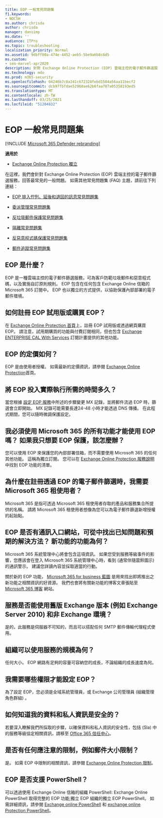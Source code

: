 ```yaml
---
title: EOP 一般常見問題集
f1.keywords:
- NOCSH
ms.author: chrisda
author: chrisda
manager: dansimp
ms.date: ''
audience: ITPro
ms.topic: troubleshooting
localization_priority: Normal
ms.assetid: 9dbff00a-474e-4452-aeb5-5be9a6b8c6d5
ms.custom:
- seo-marvel-apr2020
description: 針對 Exchange Online Protection (EOP) 雲端主控的電子郵件篩選服務，取得最常見的一般問題的答案。
ms.technology: mdo
ms.prod: m365-security
ms.openlocfilehash: 04246b7c0a241c672328febd1584a56aa11becf2
ms.sourcegitcommit: dcb97fbfdae52960ae62b6faa707a05358193ed5
ms.translationtype: MT
ms.contentlocale: zh-TW
ms.lasthandoff: 03/25/2021
ms.locfileid: "51204832"
---
```

# <a name="eop-general-faq"></a>EOP 一般常見問題集

[!INCLUDE [Microsoft 365 Defender rebranding](../includes/microsoft-defender-for-office.md)]

**適用於**
-  [Exchange Online Protection 獨立](exchange-online-protection-overview.md)

在這裡，我們會針對 Exchange Online Protection (EOP) 雲端主控的電子郵件篩選服務，回答最常見的一般問題。 如需其他常見問題集 (FAQ) 主題，請前往下列連結：

- [EOP 排入佇列、延後和退回的訊息常見問題集](eop-queued-deferred-and-bounced-messages-faq.md)

- [委派管理常見問題集](delegated-administration-faq.md)

- [反垃圾郵件保護常見問題集](anti-spam-protection-faq.md)

- [隔離常見問題集](quarantine-faq.md)

- [反惡意程式碼保護常見問題集](anti-malware-protection-faq-eop.md)

- [郵件追蹤常見問題集](/exchange/monitoring/trace-an-email-message/message-trace-faq)

## <a name="what-is-eop"></a>EOP 是什麼？

EOP 是一種雲端主控的電子郵件篩選服務，可為客戶防範垃圾郵件和惡意程式碼，以及實施自訂原則規則。 EOP 包含在任何包含 Exchange Online 信箱的 Microsoft 365 訂閱中。 EOP 也以獨立的方式提供，以協助保護內部部署的電子郵件環境。

## <a name="how-do-i-sign-up-for-an-eop-trial-or-purchase-eop"></a>如何註冊 EOP 試用版或購買 EOP？

在 [Exchange Online Protection 首頁](https://products.office.com/exchange/exchange-email-security-spam-protection)上，註冊 EOP 試用版或透過網頁購買 EOP。 請注意，試用期購買的功能與付費訂閱相同，但也包含 [Exchange ENTERPRISE CAL With Services](https://products.office.com/exchange/microsoft-exchange-server-licensing-licensing-overview) 訂閱計畫提供的其他功能。

## <a name="how-is-eop-priced"></a>EOP 的定價如何？

EOP 是由使用者授權。 如需最新的定價資訊，請參閱 [Exchange Online Protection](https://products.office.com/exchange/exchange-email-security-spam-protection)首頁。

## <a name="how-long-does-it-take-to-put-eop-into-production"></a>將 EOP 投入實際執行所需的時間多久？

當您根據 [設定 EOP 服務](set-up-your-eop-service.md)中所述的步驟變更 MX 記錄，並將郵件流過 EOP 時，篩選會立即開始。 MX 記錄可能需要長達24-48 小時才能透過 DNS 傳播。 在此程式期間，您可以隨時微調保護設定。

## <a name="do-i-have-to-use-all-features-of-microsoft-365-to-use-eop-what-if-i-just-want-eop-protection-and-thats-all"></a>我必須使用 Microsoft 365 的所有功能才能使用 EOP 嗎？ 如果我只想要 EOP 保護，該怎麼辦？

您可以使用 EOP 來保護您的內部部署信箱，而不需要使用 Microsoft 365 的任何其他功能。 這稱為獨立訂閱。 您可以在 [Exchange Online Protection 服務說明](/office365/servicedescriptions/exchange-online-protection-service-description/exchange-online-protection-service-description)中找到 EOP 功能的清單。

## <a name="why-do-i-need-a-microsoft-365-tenant-when-signing-up-for-email-filtering-through-eop"></a>為什麼在註冊透過 EOP 的電子郵件篩選時，我需要 Microsoft 365 租使用者？

Microsoft 365 是指可透過 Microsoft 365 租使用者存取的產品和服務集合所提供的名稱。 請將 Microsoft 365 租使用者想像為您可以為電子郵件篩選新增授權的起始點。

## <a name="does-eop-have-a-communication-portal-where-i-can-find-out-about-known-issues-and-expected-resolutions-what-about-new-features"></a>EOP 是否有通訊入口網站，可從中找出已知問題和預期的解決方法？ 新功能的功能為何？

Microsoft 365 系統管理中心將會包含這項資訊。 如果您受到服務等級事件的影響，您應該會在登入 Microsoft 365 系統管理中心時，看到 (通常伴隨震鈴圖示) 的通訊警示。 建議您詳讀內容並採取適當的行動。

關於新的 EOP 功能， [Microsoft 365 for business 藍圖](https://www.microsoft.com/microsoft-365/roadmap?filters=O365) 是用來找出即將推出之新功能之相關資訊的好資源。 我們也會將有關新功能的博客文章張貼至 [Microsoft 365 博客](https://www.microsoft.com/microsoft-365/blog/) 網站。

## <a name="does-the-service-work-with-legacy-exchange-versions-such-as-exchange-server-2010-and-non-exchange-environments"></a>服務是否能使用舊版 Exchange 版本 (例如 Exchange Server 2010) 和非 Exchange 環境？

是的，此服務是伺服器不可知的，而且可以搭配任何 SMTP 郵件傳輸代理程式使用。

## <a name="what-size-organization-can-use-the-service"></a>組織可以使用服務的規模為何？

任何大小。 EOP 網路有足夠的容量可容納您的成長，不論組織的成長速度為何。

## <a name="what-permissions-do-i-need-to-set-up-eop"></a>我需要哪些權限才能設定 EOP？

為了設定 EOP，您必須是全域系統管理員，或 Exchange 公司管理員 (組織管理角色群組) 。

## <a name="how-do-i-know-my-data-and-private-information-are-safe"></a>如何知道我的資料和私人資訊是安全的？

若要深入瞭解我們所採取的步驟，以確保資料和私人資訊的安全性，包括 (Sla) 中的服務等級協定相關資訊，請移至 [Office 365 信任中心](https://www.microsoft.com/trust-center)。

## <a name="are-there-any-limits-i-should-be-aware-of-such-as-message-size-limitations"></a>是否有任何應注意的限制，例如郵件大小限制？

是。 如需 EOP 中限制的相關資訊，請參閱 [Exchange Online Protection 限制](/office365/servicedescriptions/exchange-online-protection-service-description/exchange-online-protection-limits)。

## <a name="does-eop-support-powershell"></a>EOP 是否支援 PowerShell？

可以透過使用 Exchange Online 信箱的組織 PowerShell: Exchange Online PowerShell 取得完整的 EOP 功能;獨立 EOP 組織的獨立 EOP PowerShell。 如需詳細資訊，請參閱 [Exchange online PowerShell](/powershell/exchange/exchange-online-powershell) 和 [exchange online Protection PowerShell](/powershell/exchange/exchange-online-protection-powershell)。